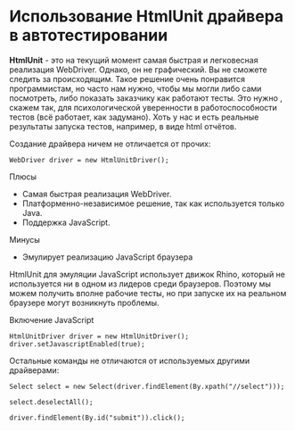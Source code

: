 # Использование HtmlUnit драйвера в автотестировании

**HtmlUnit** - это на текущий момент самая быстрая и легковесная реализация WebDriver. 
Однако, он не графический. Вы не сможете следить за происходящим. Такое решение очень понравится программистам, но часто нам нужно, чтобы мы могли либо сами посмотреть, либо показать заказчику как работают тесты. Это нужно , скажем так, для психологической уверенности в работоспособности тестов (всё работает, как задумано). Хоть у нас и есть реальные результаты запуска тестов, например, в виде html отчётов.

Создание драйвера ничем не отличается от прочих:

    WebDriver driver = new HtmlUnitDriver();
    
Плюсы

* Самая быстрая реализация WebDriver.
* Платформенно-независимое решение, так как используется только Java.
* Поддержка JavaScript.

Минусы

* Эмулирует реализацию JavaScript браузера


HtmlUnit для эмуляции JavaScript использует движок Rhino, который не используется ни в одном из лидеров среди браузеров. Поэтому мы можем получить вполне рабочие тесты, но при запуске их на реальном браузере могут возникнуть проблемы.

Включение JavaScript

    HtmlUnitDriver driver = new HtmlUnitDriver();
    driver.setJavascriptEnabled(true);
    
Остальные команды не отличаются от используемых другими драйверами:

    Select select = new Select(driver.findElement(By.xpath("//select")));
    
    select.deselectAll();
    
    driver.findElement(By.id("submit")).click();